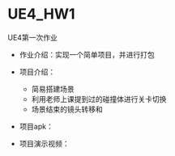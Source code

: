 # UE4_HW1
UE4第一次作业

- 作业介绍：实现一个简单项目，并进行打包

- 项目介绍：

  - 简易搭建场景
  - 利用老师上课提到过的碰撞体进行关卡切换
  - 场景结束的镜头转移和


- 项目apk：

- 项目演示视频：